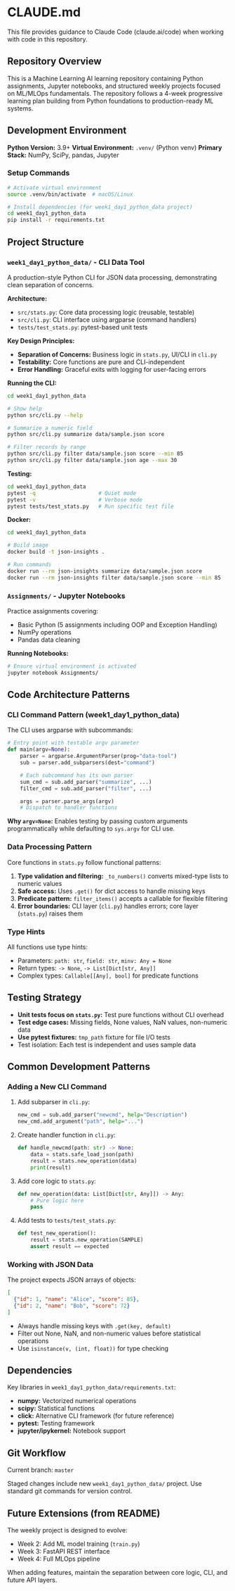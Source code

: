 # CLAUDE.md

This file provides guidance to Claude Code (claude.ai/code) when working with code in this repository.

## Repository Overview

This is a Machine Learning AI learning repository containing Python assignments, Jupyter notebooks, and structured weekly projects focused on ML/MLOps fundamentals. The repository follows a 4-week progressive learning plan building from Python foundations to production-ready ML systems.

## Development Environment

**Python Version:** 3.9+
**Virtual Environment:** `.venv/` (Python venv)
**Primary Stack:** NumPy, SciPy, pandas, Jupyter

### Setup Commands

```bash
# Activate virtual environment
source .venv/bin/activate  # macOS/Linux

# Install dependencies (for week1_day1_python_data project)
cd week1_day1_python_data
pip install -r requirements.txt
```

## Project Structure

### `week1_day1_python_data/` - CLI Data Tool

A production-style Python CLI for JSON data processing, demonstrating clean separation of concerns.

**Architecture:**
- `src/stats.py`: Core data processing logic (reusable, testable)
- `src/cli.py`: CLI interface using argparse (command handlers)
- `tests/test_stats.py`: pytest-based unit tests

**Key Design Principles:**
- **Separation of Concerns:** Business logic in `stats.py`, UI/CLI in `cli.py`
- **Testability:** Core functions are pure and CLI-independent
- **Error Handling:** Graceful exits with logging for user-facing errors

**Running the CLI:**

```bash
cd week1_day1_python_data

# Show help
python src/cli.py --help

# Summarize a numeric field
python src/cli.py summarize data/sample.json score

# Filter records by range
python src/cli.py filter data/sample.json score --min 85
python src/cli.py filter data/sample.json age --max 30
```

**Testing:**

```bash
cd week1_day1_python_data
pytest -q                    # Quiet mode
pytest -v                    # Verbose mode
pytest tests/test_stats.py   # Run specific test file
```

**Docker:**

```bash
cd week1_day1_python_data

# Build image
docker build -t json-insights .

# Run commands
docker run --rm json-insights summarize data/sample.json score
docker run --rm json-insights filter data/sample.json score --min 85
```

### `Assignments/` - Jupyter Notebooks

Practice assignments covering:
- Basic Python (5 assignments including OOP and Exception Handling)
- NumPy operations
- Pandas data cleaning

**Running Notebooks:**

```bash
# Ensure virtual environment is activated
jupyter notebook Assignments/
```

## Code Architecture Patterns

### CLI Command Pattern (week1_day1_python_data)

The CLI uses argparse with subcommands:

```python
# Entry point with testable argv parameter
def main(argv=None):
    parser = argparse.ArgumentParser(prog="data-tool")
    sub = parser.add_subparsers(dest="command")

    # Each subcommand has its own parser
    sum_cmd = sub.add_parser("summarize", ...)
    filter_cmd = sub.add_parser("filter", ...)

    args = parser.parse_args(argv)
    # Dispatch to handler functions
```

**Why `argv=None`:** Enables testing by passing custom arguments programmatically while defaulting to `sys.argv` for CLI use.

### Data Processing Pattern

Core functions in `stats.py` follow functional patterns:

1. **Type validation and filtering:** `_to_numbers()` converts mixed-type lists to numeric values
2. **Safe access:** Uses `.get()` for dict access to handle missing keys
3. **Predicate pattern:** `filter_items()` accepts a callable for flexible filtering
4. **Error boundaries:** CLI layer (`cli.py`) handles errors; core layer (`stats.py`) raises them

### Type Hints

All functions use type hints:
- Parameters: `path: str`, `field: str`, `minv: Any = None`
- Return types: `-> None`, `-> List[Dict[str, Any]]`
- Complex types: `Callable[[Any], bool]` for predicate functions

## Testing Strategy

- **Unit tests focus on `stats.py`:** Test pure functions without CLI overhead
- **Test edge cases:** Missing fields, None values, NaN values, non-numeric data
- **Use pytest fixtures:** `tmp_path` fixture for file I/O tests
- Test isolation: Each test is independent and uses sample data

## Common Development Patterns

### Adding a New CLI Command

1. Add subparser in `cli.py`:
   ```python
   new_cmd = sub.add_parser("newcmd", help="Description")
   new_cmd.add_argument("path", help="...")
   ```

2. Create handler function in `cli.py`:
   ```python
   def handle_newcmd(path: str) -> None:
       data = stats.safe_load_json(path)
       result = stats.new_operation(data)
       print(result)
   ```

3. Add core logic to `stats.py`:
   ```python
   def new_operation(data: List[Dict[str, Any]]) -> Any:
       # Pure logic here
       pass
   ```

4. Add tests to `tests/test_stats.py`:
   ```python
   def test_new_operation():
       result = stats.new_operation(SAMPLE)
       assert result == expected
   ```

### Working with JSON Data

The project expects JSON arrays of objects:
```json
[
  {"id": 1, "name": "Alice", "score": 85},
  {"id": 2, "name": "Bob", "score": 72}
]
```

- Always handle missing keys with `.get(key, default)`
- Filter out None, NaN, and non-numeric values before statistical operations
- Use `isinstance(v, (int, float))` for type checking

## Dependencies

Key libraries in `week1_day1_python_data/requirements.txt`:
- **numpy:** Vectorized numerical operations
- **scipy:** Statistical functions
- **click:** Alternative CLI framework (for future reference)
- **pytest:** Testing framework
- **jupyter/ipykernel:** Notebook support

## Git Workflow

Current branch: `master`

Staged changes include new `week1_day1_python_data/` project. Use standard git commands for version control.

## Future Extensions (from README)

The weekly project is designed to evolve:
- Week 2: Add ML model training (`train.py`)
- Week 3: FastAPI REST interface
- Week 4: Full MLOps pipeline

When adding features, maintain the separation between core logic, CLI, and future API layers.
